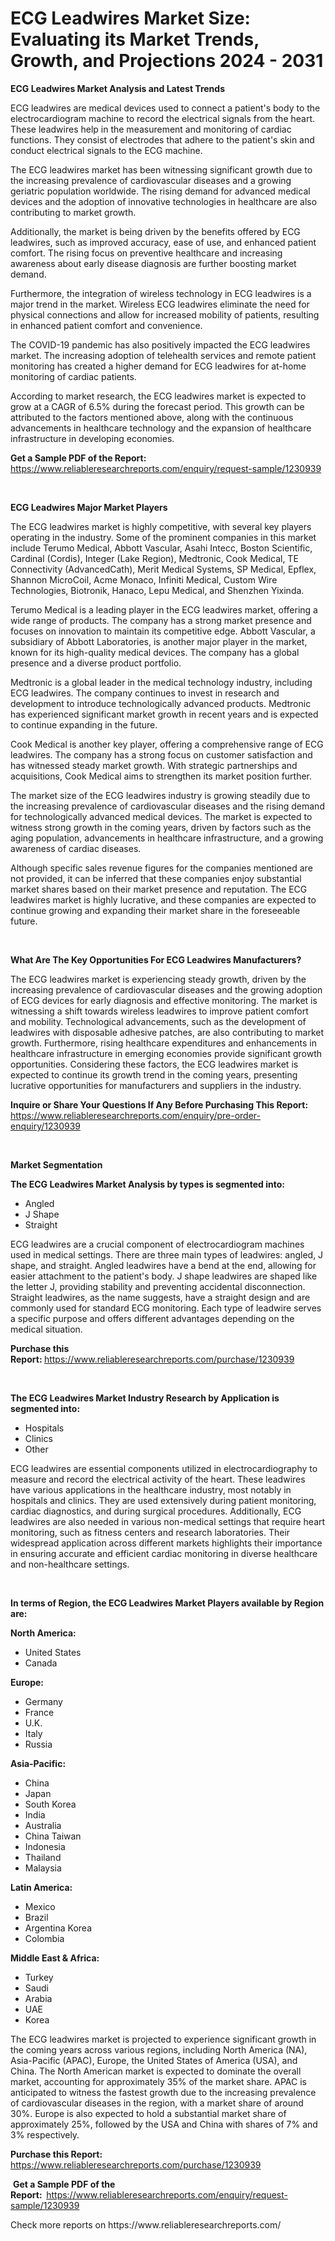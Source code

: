 <p><h1>ECG Leadwires Market Size: Evaluating its Market Trends, Growth, and Projections 2024 - 2031</h1></p><p><strong>ECG Leadwires Market Analysis and Latest Trends</strong></p>
<p><p>ECG leadwires are medical devices used to connect a patient's body to the electrocardiogram machine to record the electrical signals from the heart. These leadwires help in the measurement and monitoring of cardiac functions. They consist of electrodes that adhere to the patient's skin and conduct electrical signals to the ECG machine.</p><p>The ECG leadwires market has been witnessing significant growth due to the increasing prevalence of cardiovascular diseases and a growing geriatric population worldwide. The rising demand for advanced medical devices and the adoption of innovative technologies in healthcare are also contributing to market growth.</p><p>Additionally, the market is being driven by the benefits offered by ECG leadwires, such as improved accuracy, ease of use, and enhanced patient comfort. The rising focus on preventive healthcare and increasing awareness about early disease diagnosis are further boosting market demand.</p><p>Furthermore, the integration of wireless technology in ECG leadwires is a major trend in the market. Wireless ECG leadwires eliminate the need for physical connections and allow for increased mobility of patients, resulting in enhanced patient comfort and convenience.</p><p>The COVID-19 pandemic has also positively impacted the ECG leadwires market. The increasing adoption of telehealth services and remote patient monitoring has created a higher demand for ECG leadwires for at-home monitoring of cardiac patients.</p><p>According to market research, the ECG leadwires market is expected to grow at a CAGR of 6.5% during the forecast period. This growth can be attributed to the factors mentioned above, along with the continuous advancements in healthcare technology and the expansion of healthcare infrastructure in developing economies.</p></p>
<p><strong>Get a Sample PDF of the Report:&nbsp;</strong> <a href="https://www.reliableresearchreports.com/enquiry/request-sample/1230939">https://www.reliableresearchreports.com/enquiry/request-sample/1230939</a></p>
<p>&nbsp;</p>
<p><strong>ECG Leadwires Major Market Players</strong></p>
<p><p>The ECG leadwires market is highly competitive, with several key players operating in the industry. Some of the prominent companies in this market include Terumo Medical, Abbott Vascular, Asahi Intecc, Boston Scientific, Cardinal (Cordis), Integer (Lake Region), Medtronic, Cook Medical, TE Connectivity (AdvancedCath), Merit Medical Systems, SP Medical, Epflex, Shannon MicroCoil, Acme Monaco, Infiniti Medical, Custom Wire Technologies, Biotronik, Hanaco, Lepu Medical, and Shenzhen Yixinda.</p><p>Terumo Medical is a leading player in the ECG leadwires market, offering a wide range of products. The company has a strong market presence and focuses on innovation to maintain its competitive edge. Abbott Vascular, a subsidiary of Abbott Laboratories, is another major player in the market, known for its high-quality medical devices. The company has a global presence and a diverse product portfolio.</p><p>Medtronic is a global leader in the medical technology industry, including ECG leadwires. The company continues to invest in research and development to introduce technologically advanced products. Medtronic has experienced significant market growth in recent years and is expected to continue expanding in the future.</p><p>Cook Medical is another key player, offering a comprehensive range of ECG leadwires. The company has a strong focus on customer satisfaction and has witnessed steady market growth. With strategic partnerships and acquisitions, Cook Medical aims to strengthen its market position further.</p><p>The market size of the ECG leadwires industry is growing steadily due to the increasing prevalence of cardiovascular diseases and the rising demand for technologically advanced medical devices. The market is expected to witness strong growth in the coming years, driven by factors such as the aging population, advancements in healthcare infrastructure, and a growing awareness of cardiac diseases.</p><p>Although specific sales revenue figures for the companies mentioned are not provided, it can be inferred that these companies enjoy substantial market shares based on their market presence and reputation. The ECG leadwires market is highly lucrative, and these companies are expected to continue growing and expanding their market share in the foreseeable future.</p></p>
<p>&nbsp;</p>
<p><strong>What Are The Key Opportunities For ECG Leadwires Manufacturers?</strong></p>
<p><p>The ECG leadwires market is experiencing steady growth, driven by the increasing prevalence of cardiovascular diseases and the growing adoption of ECG devices for early diagnosis and effective monitoring. The market is witnessing a shift towards wireless leadwires to improve patient comfort and mobility. Technological advancements, such as the development of leadwires with disposable adhesive patches, are also contributing to market growth. Furthermore, rising healthcare expenditures and enhancements in healthcare infrastructure in emerging economies provide significant growth opportunities. Considering these factors, the ECG leadwires market is expected to continue its growth trend in the coming years, presenting lucrative opportunities for manufacturers and suppliers in the industry.</p></p>
<p><strong>Inquire or Share Your Questions If Any Before Purchasing This Report:</strong> <a href="https://www.reliableresearchreports.com/enquiry/pre-order-enquiry/1230939">https://www.reliableresearchreports.com/enquiry/pre-order-enquiry/1230939</a></p>
<p>&nbsp;</p>
<p><strong>Market Segmentation</strong></p>
<p><strong>The ECG Leadwires Market Analysis by types is segmented into:</strong></p>
<p><ul><li>Angled</li><li>J Shape</li><li>Straight</li></ul></p>
<p><p>ECG leadwires are a crucial component of electrocardiogram machines used in medical settings. There are three main types of leadwires: angled, J shape, and straight. Angled leadwires have a bend at the end, allowing for easier attachment to the patient's body. J shape leadwires are shaped like the letter J, providing stability and preventing accidental disconnection. Straight leadwires, as the name suggests, have a straight design and are commonly used for standard ECG monitoring. Each type of leadwire serves a specific purpose and offers different advantages depending on the medical situation.</p></p>
<p><strong>Purchase this Report:&nbsp;</strong><a href="https://www.reliableresearchreports.com/purchase/1230939">https://www.reliableresearchreports.com/purchase/1230939</a></p>
<p>&nbsp;</p>
<p><strong>The ECG Leadwires Market Industry Research by Application is segmented into:</strong></p>
<p><ul><li>Hospitals</li><li>Clinics</li><li>Other</li></ul></p>
<p><p>ECG leadwires are essential components utilized in electrocardiography to measure and record the electrical activity of the heart. These leadwires have various applications in the healthcare industry, most notably in hospitals and clinics. They are used extensively during patient monitoring, cardiac diagnostics, and during surgical procedures. Additionally, ECG leadwires are also needed in various non-medical settings that require heart monitoring, such as fitness centers and research laboratories. Their widespread application across different markets highlights their importance in ensuring accurate and efficient cardiac monitoring in diverse healthcare and non-healthcare settings.</p></p>
<p>&nbsp;</p>
<p><strong>In terms of Region, the ECG Leadwires Market Players available by Region are:</strong></p>
<p>
    <p> <strong> North America: </strong>
        <ul>
            <li>United States</li>
            <li>Canada</li>
        </ul>
        </p> 
    <p> <strong> Europe: </strong>
        <ul>
            <li>Germany</li>
            <li>France</li>
            <li>U.K.</li>
            <li>Italy</li>
            <li>Russia</li>
        </ul>
        </p> 
    <p> <strong> Asia-Pacific: </strong>
        <ul>
            <li>China</li>
            <li>Japan</li>
            <li>South Korea</li>
            <li>India</li>
            <li>Australia</li>
            <li>China Taiwan</li>
            <li>Indonesia</li>
            <li>Thailand</li>
            <li>Malaysia</li>
        </ul>
        </p> 
    <p> <strong> Latin America: </strong>
        <ul>
            <li>Mexico</li>
            <li>Brazil</li>
            <li>Argentina Korea</li>
            <li>Colombia</li>
        </ul>
        </p> 
    <p> <strong> Middle East & Africa: </strong>
        <ul>
            <li>Turkey</li>
            <li>Saudi</li>
            <li>Arabia</li>
            <li>UAE</li>
            <li>Korea</li>
        </ul>
    </p>
    </p>
<p><p>The ECG leadwires market is projected to experience significant growth in the coming years across various regions, including North America (NA), Asia-Pacific (APAC), Europe, the United States of America (USA), and China. The North American market is expected to dominate the overall market, accounting for approximately 35% of the market share. APAC is anticipated to witness the fastest growth due to the increasing prevalence of cardiovascular diseases in the region, with a market share of around 30%. Europe is also expected to hold a substantial market share of approximately 25%, followed by the USA and China with shares of 7% and 3% respectively.</p></p>
<p><strong>Purchase this Report: </strong><a href="https://www.reliableresearchreports.com/purchase/1230939">https://www.reliableresearchreports.com/purchase/1230939</a></p>
<p>&nbsp;<strong>Get a Sample PDF of the Report:&nbsp;&nbsp;</strong><a href="https://www.reliableresearchreports.com/enquiry/request-sample/1230939">https://www.reliableresearchreports.com/enquiry/request-sample/1230939</a></p>
<p><strong></strong></p>
<p>Check more reports on https://www.reliableresearchreports.com/</p>